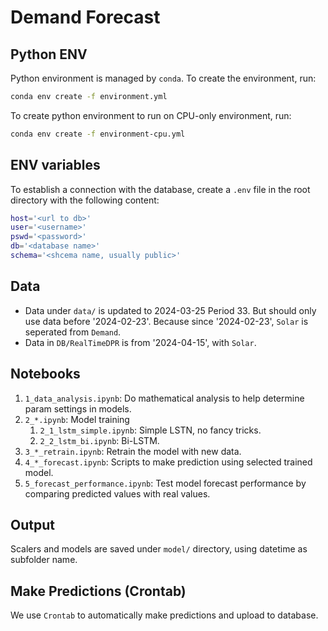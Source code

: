 # Demand Forecast

## Python ENV

Python environment is managed by `conda`. To create the environment, run:
```bash
conda env create -f environment.yml
```

To create python environment to run on CPU-only environment, run:
```bash
conda env create -f environment-cpu.yml
```

## ENV variables

To establish a connection with the database, create a `.env` file in the root directory with the following content:
```bash
host='<url to db>'
user='<username>'
pswd='<password>'
db='<database name>'
schema='<shcema name, usually public>'
```

## Data

- Data under `data/` is updated to 2024-03-25 Period 33. But should only use data before '2024-02-23'. Because since '2024-02-23', `Solar` is seperated from `Demand`.
- Data in `DB/RealTimeDPR` is from '2024-04-15', with `Solar`.

## Notebooks

1. `1_data_analysis.ipynb`: Do mathematical analysis to help determine param settings in models.
2. `2_*.ipynb`: Model training
    1. `2_1_lstm_simple.ipynb`: Simple LSTN, no fancy tricks.
    2. `2_2_lstm_bi.ipynb`: Bi-LSTM.
3. `3_*_retrain.ipynb`: Retrain the model with new data.
4. `4_*_forecast.ipynb`: Scripts to make prediction using selected trained model.
5. `5_forecast_performance.ipynb`: Test model forecast performance by comparing predicted values with real values.

## Output

Scalers and models are saved under `model/` directory, using datetime as subfolder name.

## Make Predictions (Crontab)

We use `Crontab` to automatically make predictions and upload to database. 